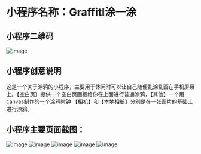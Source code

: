 # 小程序名称：GraffitI涂一涂
## 小程序二维码
![image](https://raw.githubusercontent.com/CCGyyn/web-wechat-2017/master/1514080901201/TUP/1.png)
## 小程序创意说明
这是一个关于涂鸦的小程序，主要用于休闲时可以让自己随便乱涂乱画在手机屏幕上。【空白页】提供一个空白页画板给你在上面进行普通涂鸦，【其他】一个用canvas制作的一个涂鸦时钟
【相机】和【本地相册】分别是在一张图片的基础上进行涂鸦。
## 小程序主要页面截图：
![image](https://raw.githubusercontent.com/CCGyyn/web-wechat-2017/master/1514080901201/TUP/2.png)
![image](https://raw.githubusercontent.com/CCGyyn/web-wechat-2017/master/1514080901201/TUP/3.png)
![image](https://raw.githubusercontent.com/CCGyyn/web-wechat-2017/master/1514080901201/TUP/4.png)
![image](https://raw.githubusercontent.com/CCGyyn/web-wechat-2017/master/1514080901201/TUP/5.png)
![image](https://raw.githubusercontent.com/CCGyyn/web-wechat-2017/master/1514080901201/TUP/6.png)
